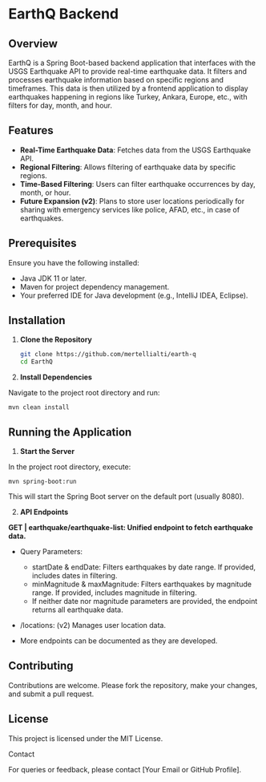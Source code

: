 # EarthQ Backend

## Overview
EarthQ is a Spring Boot-based backend application that interfaces with the USGS Earthquake API to provide real-time earthquake data. It filters and processes earthquake information based on specific regions and timeframes. This data is then utilized by a frontend application to display earthquakes happening in regions like Turkey, Ankara, Europe, etc., with filters for day, month, and hour.

## Features
- **Real-Time Earthquake Data**: Fetches data from the USGS Earthquake API.
- **Regional Filtering**: Allows filtering of earthquake data by specific regions.
- **Time-Based Filtering**: Users can filter earthquake occurrences by day, month, or hour.
- **Future Expansion (v2)**: Plans to store user locations periodically for sharing with emergency services like police, AFAD, etc., in case of earthquakes.

## Prerequisites
Ensure you have the following installed:
- Java JDK 11 or later.
- Maven for project dependency management.
- Your preferred IDE for Java development (e.g., IntelliJ IDEA, Eclipse).

## Installation

1. **Clone the Repository**
   ```bash
   git clone https://github.com/mertellialti/earth-q
   cd EarthQ
   ```
2. **Install Dependencies**
   
Navigate to the project root directory and run:
```
mvn clean install
```
## Running the Application

1. **Start the Server**

In the project root directory, execute:
```
mvn spring-boot:run
```

This will start the Spring Boot server on the default port (usually 8080).

2. **API Endpoints**

**GET | earthquake/earthquake-list: Unified endpoint to fetch earthquake data.**
* Query Parameters:
  * startDate & endDate: Filters earthquakes by date range. If provided, includes dates in filtering.
  * minMagnitude & maxMagnitude: Filters earthquakes by magnitude range. If provided, includes magnitude in filtering.
  * If neither date nor magnitude parameters are provided, the endpoint returns all earthquake data.

* /locations: (v2) Manages user location data.
* More endpoints can be documented as they are developed.

## Contributing

Contributions are welcome. Please fork the repository, make your changes, and submit a pull request.

## License

This project is licensed under the MIT License.

Contact

For queries or feedback, please contact [Your Email or GitHub Profile].
